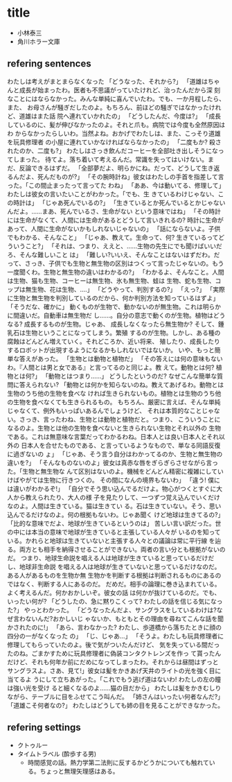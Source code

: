 # title

- 小林泰三
- 角川ホラー文庫

## refering sentences

わたしは考えがまとまらなくなった
「どうなった、それから?」
「道雄はちゃんと成長が始まったわ。医者も不思議がっていたけれど、治ったんだから深
刻なことにはならなかった。みんな単純に喜んでいたわ。でも、一か月程したら、また、
お母さんが騒ぎだしたのよ。もちろん、前ほどの騒ぎではなかったけれど、道雄はまた話
院へ連れていかれたの」
「どうしたんだ、今度は?」
「成長しているのに、髪が伸びなかったのよ。それと爪も。病院では今度も全然原因はわ
からなかったらしいわ。当然よね。おかげでわたしは、また、こっそり道雄を玩具修理者
の小屋に連れていかなければならなかったの」
「二度もか? 殺されたのか、二度も?」
わたしはさっき飲んだコーヒーを全部吐き出しそうになってしまった。
待てよ。落ち着いて考えるんだ。常識を失ってはいけない。まだ、反論できるはずだ。
「全部夢だよ、明らかにね。だって、どうして生き返るんだよ、死んだものが?」
「その腕時計ね」彼女はわたしの手首を指差して言った。「この間止まったって言ってた
わね」
「ああ、今は動いてる、修理して」わたしは彼女の言いたいことがわかった。「でも、生
きているわけじゃない、この時計は」
「じゃあ死んでいるの?」
「生きているとか死んでいるとかじゃないんだよ。……まあ、死んでいるさ、生命がない
という意味ではね」
「その時計には生命がなくて、人間には生命があるとどうして言いきれるの? 時計に生命があって、人間に生命がないかもしれないじゃないの」
「話にならないよ。子供でもわかる、そんなこと」
「じゃあ、教えて。生命って、何? 生きているってどういうこと?」
「それは、つまり、ええと、……生物の先生にでも聞けばいいだろ、そんな難しいこと
は」
「難しい?いいえ、そんなことはないはずだわ。だって、さっき、子供でも生物と無生物の区別はつくって言ったじゃないの。もう一度聞くわ。生物と無生物の違いはわかるの?」
「わかるよ、そんなこと。人間は生物、猫も生物、コーヒーは無生物、氷も無生物、蛙は
生物、蛇も生物、コップは無生物、花は生物、.…」
「どうやって、判別するの?」
「えっ?」
「実際に生物と無生物を判別しているのだから、何か判別方法を知っているはずよ」
「そうだな、確かに」
動くものが生物で、動かないのが無生物。これは明らかに間違いだ。自動車は無生物だ
し……。自分の意志で動くのが生物。植物はどうなる? 成長するものが生物。じゃあ、
成長しなくなったら無生物か? そして、鍾乳石は生物ということになってしまう。繁殖
するのが生物。しかし、ある種の腐蝕はどんどん増えていく。それどころか、近い将来、
殖したり、成長したりするロボットが出現するようになるかもしれないではないか。
いや、もっと簡単な答えがあった。
「生物とは動物と植物だ」
「その答えには何の意味もないわ。『人間とは男と女である』と言ってるのと同じよ。教
えて。動物とは何? 植物とは何?」
「動物とはつまり……」
どうしたというのだ? なぜこんな簡単な質問に答えられない?
「動物とは何かを知らないのね。教えてあげるわ。動物とは生物のうち他の生物を食べな
ければ生きられないもの。植物とは生物のうち他の生物を食べなくても生きられるもの。
もちろん、厳密に言えば、そんな単純じゃなくて、例外もいっぱいあるんでしょうけど、
それは本質的なことじゃない。さっき、言ったわね、生物とは動物と植物だと。つまり、
こういうことになるのよ。生物とは他の生物を食べないと生きられない生物とそれ以外の
生物である。これは無意味な言葉だってわかるわね。日本人とは良い日本人とそれ以外の
日本人を合せたものである、と言っているようなもので、単なる同語反復に過ぎないの
ょ」
「じゃあ、そう言う自分はわかってるのか、生物と無生物の違いを?」
「そんなものないのよ」彼女は真赤な唇をぎらぎらさせながら言った。「生物と無生物な
んて区別はないのよ。機械をどんどん精密に複雑にしていけばやがては生物に行きつくの。
その間になんの境界もないわ」
「違う! 僕には違いがわかるぞ!」
「自分でそう思い込んでるだけよ。物心がつくとすぐに大人から教えられたり、大人の様
子を見たりして、一つずつ覚え込んでいくだけなのよ。人間は生きている。猫は生きてい
る。石は生きていない。そう、思い込んでるだけなのよ。何の根拠もないわ。じゃあ聞く
けど地球は生きてるの?」
「比的な意味でだよ、地球が生きているというのは」
苦しい言い訳だった。世の中には本当の意味で地球が生きていると主張している人々が
いるのを知っている。かれらと地球は生きていないと主張する人々との議論は常に平行線
を辿る。両方とも相手を納得させることができない。両者の言い分とも根拠がないのだ。
つまり、地球生命説を唱える人は地球が生きていると思っているだけだし、地球非生命説
を唱える人は地球が生きていないと思っているだけなのだ。ある人があるものを生物か無
生物かを判断する根拠は判断されるものにあるのではなく、判断する人にあるのだ。
だめだ。相手の論理に巻き込まれている。よく考えるんだ。何かおかしいぞ。彼女の話
は何かが抜けているのだ。でも、いったい何が?
「どうしたの、急に黙りこくって? わたしの話を信じる気になった?」
やっとわかった。
「どうなったんだよ、サングラスをしているわけは?なぜ言わないんだ?おかしいじ
ゃないか、もともとその理由を尋ねてこんな話を聞かされたのに!」
「あら、言わなかった? わたし、歩道橋から落ちたときに顔の四分の一がなくなった
の」
「じ、じゃあ…」
「そうよ。わたしも玩具修理者に修理してもらっていたのよ。後で気がついたんだけど、
気を失っている間だったのね。ごまかすために玩具修理者に偽装コンタクトレンズを作っ
て貰ったんだけど、それも何年か前にだめになってしまったわ。それからは昼間はずっと
サングラスよ。さあ、見て!」彼女は髪をかきあげ天井のライトの光を強く目に当てるよ
うにして立ちあがった。「これでもう逃げ道はないわ! わたしの左の瞳は強い光を受け
ると細くなるのよ……猫の目だから」
わたしは髪をかきむしりながら、テーブルに目をふせてこう叫んだ。
「姉さんはいったい何者なんだ?」
「道雄こそ何者なの?」
わたしはどうしても姉の目を見ることができなかった。


## refering settings

- クトゥルー
- タイムトラベル (酔歩する男)
  - 時間感覚の話。熱力学第二法則に反するかどうかについても触れている。ちょっと無理矢理感はある。
